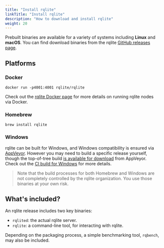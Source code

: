 ```yaml
---
title: "Install rqlite"
linkTitle: "Install rqlite"
description: "How to download and install rqlite"
weight: 20
---
```

Prebuilt binaries are available for a variety of systems including **Linux** and **macOS**. You can find download binaries from the rqlite [GitHub releases page](https://github.com/rqlite/rqlite/releases).

## Platforms

### Docker
`docker run -p4001:4001 rqlite/rqlite`

Check out the [rqlite Docker page](https://hub.docker.com/r/rqlite/rqlite/) for more details on running rqlite nodes via Docker.

### Homebrew
```brew install rqlite```

### Windows
rqlite can be built for Windows, and Windows compatibility is ensured via [AppVeyor](https://www.appveyor.com/). However you may need to build a specific release yourself, though the top-of-tree build [is available for download](https://ci.appveyor.com/api/projects/otoolep/rqlite/artifacts/rqlite-latest-win64.zip?branch=master) from AppVeyor. Check out the [CI build for Windows](https://ci.appveyor.com/project/otoolep/rqlite) for more details.

> Note that the build processes for both Homebrew and Windows are not completely controlled by the rqlite organization. You use those binaries at your own risk.

## What's included?

An rqlite release includes two key binaries:
- `rqlited`: the actual rqlite server.
- `rqlite`: a command-line tool, for interacting with rqlite.

Depending on the packaging process, a simple benchmarking tool, `rqbench`, may also be included.